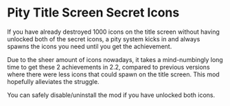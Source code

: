 # Pity Title Screen Secret Icons

If you have already destroyed 1000 icons on the title screen without having unlocked both of the secret icons, a pity system kicks in and always spawns the icons you need until you get the achievement.

Due to the sheer amount of icons nowadays, it takes a mind-numbingly long time to get these 2 achievements in 2.2, compared to previous versions where there were less icons that could spawn on the title screen. This mod hopefully alleviates the struggle.

You can safely disable/uninstall the mod if you have unlocked both icons.
